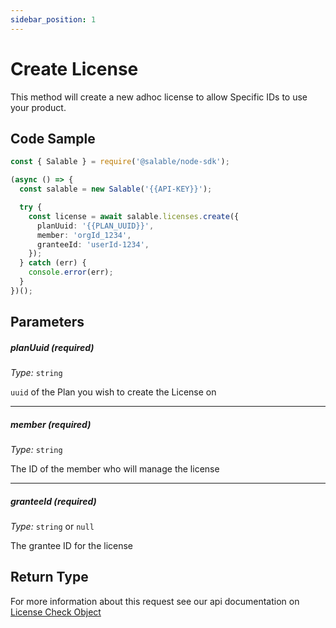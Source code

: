 ```yaml
---
sidebar_position: 1
---
```


# Create License

This method will create a new adhoc license to allow Specific IDs to use your product.

## Code Sample

```typescript
const { Salable } = require('@salable/node-sdk');

(async () => {
  const salable = new Salable('{{API-KEY}}');

  try {
    const license = await salable.licenses.create({
      planUuid: '{{PLAN_UUID}}',
      member: 'orgId_1234',
      granteeId: 'userId-1234',
    });
  } catch (err) {
    console.error(err);
  }
})();
```

## Parameters

##### planUuid (_required_)

_Type:_ `string`

`uuid` of the Plan you wish to create the License on

---

##### member (_required_)

_Type:_ `string`

The ID of the member who will manage the license

---

##### granteeId (_required_)

_Type:_ `string` or `null`

The grantee ID for the license

## Return Type

For more information about this request see our api documentation on [License Check Object](https://docs.salable.app/api#tag/Licenses/operation/getLicenseCheck)
